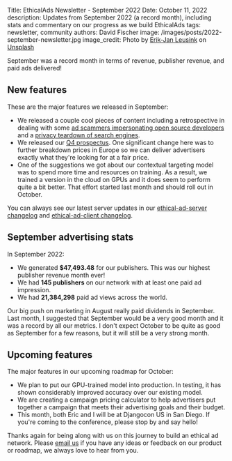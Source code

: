 Title: EthicalAds Newsletter - September 2022
Date: October 11, 2022
description: Updates from September 2022 (a record month), including stats and commentary on our progress as we build EthicalAds
tags: newsletter, community
authors: David Fischer
image: /images/posts/2022-september-newsletter.jpg
image_credit: <span>Photo by <a href="https://unsplash.com/@ejleusink?utm_source=unsplash&utm_medium=referral&utm_content=creditCopyText">Erik-Jan Leusink</a> on <a href="https://unsplash.com/s/photos/harvest?utm_source=unsplash&utm_medium=referral&utm_content=creditCopyText">Unsplash</a></span>


September was a record month in terms of revenue, publisher revenue, and paid ads delivered!


## New features

These are the major features we released in September:

* We released a couple cool pieces of content including a retrospective
  in dealing with some
  [ad scammers impersonating open source developers]({filename}../posts/2022-scammers-impersonating-oss-devs.md) and a [privacy teardown of search engines]({filename}../posts/2022-privacy-teardown-search-engines.md).
* We released our [Q4 prospectus]({static}../prospectus/ethicalads-advertiser-prospectus.pdf).
  One significant change here was to further breakdown prices in Europe
  so we can deliver advertisers exactly what they're looking for at a fair price.
* One of the suggestions we got about our contextual targeting model was to spend more time and resources
  on training. As a result, we trained a version in the cloud on GPUs and it does seem to perform
  quite a bit better. That effort started last month and should roll out in October.

You can always see our latest server updates in our [ethical-ad-server changelog](https://ethical-ad-server.readthedocs.io/en/latest/developer/changelog.html) and [ethical-ad-client changelog](https://ethical-ad-client.readthedocs.io/en/latest/changelog.html).


## September advertising stats

[comment]: https://server.ethicalads.io/publisher/all/report/?start_date=2022-09-01&end_date=2022-09-30&campaign_type=paid&revenue_share_percentage=All+shares&sort=name

In September 2022:

* We generated **$47,493.48** for our publishers. This was our highest publisher revenue month ever!
* We had **145 publishers** on our network with at least one paid ad impression.
* We had **21,384,298** paid ad views across the world.

Our big push on marketing in August really paid dividends in September.
Last month, I suggested that September would be a very good month and it was a record by all our metrics.
I don't expect October to be quite as good as September for a few reasons, but it will still be a very
strong month.


## Upcoming features

The major features in our upcoming roadmap for October:

* We plan to put our GPU-trained model into production.
  In testing, it has shown considerably improved accuracy over our existing model.
* We are creating a campaign pricing calculator to help advertisers put together a campaign
  that meets their advertising goals and their budget.
* This month, both Eric and I will be at Djangocon US in San Diego.
  If you're coming to the conference, please stop by and say hello!

Thanks again for being along with us on this journey to build an ethical ad network.
Please [email us](mailto:ads@ethicalads.io) if you have any ideas or feedback on our product or roadmap,
we always love to hear from you.
